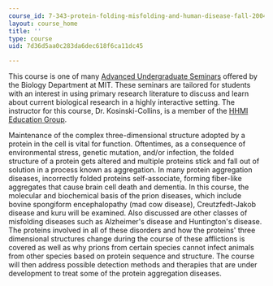 ```yaml
---
course_id: 7-343-protein-folding-misfolding-and-human-disease-fall-2004
layout: course_home
title: ''
type: course
uid: 7d36d5aa0c283da6dec618f6ca11dc45

---
```

This course is one of many [Advanced Undergraduate Seminars](https://biology.mit.edu/undergraduate/course_listings/advanced_undergraduate_seminars) offered by the Biology Department at MIT. These seminars are tailored for students with an interest in using primary research literature to discuss and learn about current biological research in a highly interactive setting. The instructor for this course, Dr. Kosinski-Collins, is a member of the [HHMI Education Group](http://educationgroup.mit.edu/HHMIEducationGroup/).

Maintenance of the complex three-dimensional structure adopted by a protein in the cell is vital for function. Oftentimes, as a consequence of environmental stress, genetic mutation, and/or infection, the folded structure of a protein gets altered and multiple proteins stick and fall out of solution in a process known as aggregation. In many protein aggregation diseases, incorrectly folded proteins self-associate, forming fiber-like aggregates that cause brain cell death and dementia. In this course, the molecular and biochemical basis of the prion diseases, which include bovine spongiform encephalopathy (mad cow disease), Creutzfedt-Jakob disease and kuru will be examined. Also discussed are other classes of misfolding diseases such as Alzheimer's disease and Huntington's disease. The proteins involved in all of these disorders and how the proteins' three dimensional structures change during the course of these afflictions is covered as well as why prions from certain species cannot infect animals from other species based on protein sequence and structure. The course will then address possible detection methods and therapies that are under development to treat some of the protein aggregation diseases.
